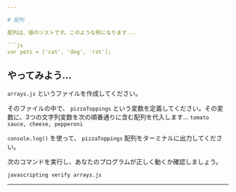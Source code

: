 ```yaml
---

# 配列

配列は、値のリストです。このような例になります...

```js
var pets = ['cat', 'dog', 'rat'];
```

## やってみよう...

`arrays.js` というファイルを作成してください。

そのファイルの中で、 `pizzaToppings` という変数を定義してください。その変数に、3つの文字列変数を次の順番通りに含む配列を代入します... `tomato sauce, cheese, pepperoni`

`console.log()` を使って、 `pizzaToppings` 配列をターミナルに出力してください。

次のコマンドを実行し、あなたのプログラムが正しく動くか確認しましょう。

`javascripting verify arrays.js`

---
```

